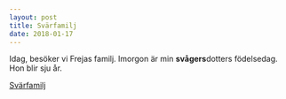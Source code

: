 ```yaml
---
layout: post
title: Svärfamilj
date: 2018-01-17
---
```


Idag, besöker vi Frejas familj. Imorgon är min **svågers**dotters födelsedag. Hon blir sju år.

<a href="http://sv.wikipedia.org/wiki/Svärfamilj" class="btn btn-primary btn-lg btn-block" role="button">Svärfamilj</a>
